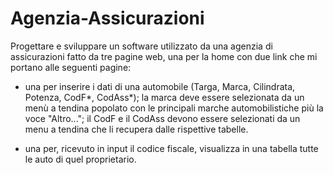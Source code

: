 # Agenzia-Assicurazioni

Progettare e sviluppare un software utilizzato da una agenzia di assicurazioni fatto da tre pagine web, una per la home con due link che mi portano alle seguenti pagine:

- una per inserire i dati di una automobile (Targa, Marca, Cilindrata, Potenza, CodF*, CodAss*);
 la marca deve essere selezionata da un menù a tendina popolato con le principali marche automobilistiche più la voce "Altro..."; il CodF e il CodAss devono essere selezionati  da un menu a tendina che li recupera dalle rispettive tabelle.

- una per, ricevuto in input il codice fiscale, visualizza in una tabella tutte le auto di quel proprietario.
